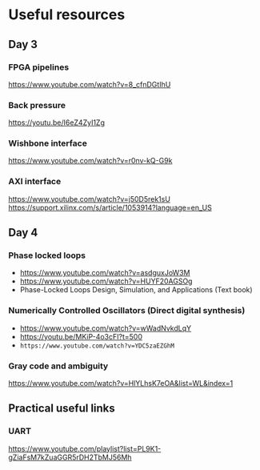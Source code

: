 # Useful resources

## Day 3

### FPGA pipelines

https://www.youtube.com/watch?v=8_cfnDGtIhU

### Back pressure

https://youtu.be/I6eZ4ZyI1Zg

### Wishbone interface

https://www.youtube.com/watch?v=r0nv-kQ-G9k

### AXI interface

https://www.youtube.com/watch?v=j50D5rek1sU
https://support.xilinx.com/s/article/1053914?language=en_US

## Day 4

### Phase locked loops

- https://www.youtube.com/watch?v=asdguxJoW3M
- https://www.youtube.com/watch?v=HUYF20AGSOg
- Phase-Locked Loops Design, Simulation, and Applications (Text book)

### Numerically Controlled Oscillators (Direct digital synthesis)

- https://www.youtube.com/watch?v=wWadNvkdLqY
- https://youtu.be/MKiP-4o3cFI?t=500
- `https://www.youtube.com/watch?v=YDC5zaEZGhM`

### Gray code and ambiguity

https://www.youtube.com/watch?v=HlYLhsK7eOA&list=WL&index=1

## Practical useful links 

### UART
https://www.youtube.com/playlist?list=PL9K1-gZiaFsM7kZuaGGR5rDH2TbMJ56Mh
